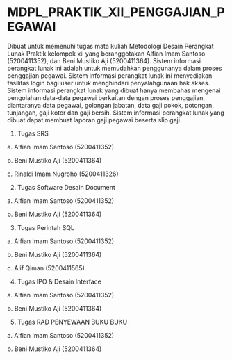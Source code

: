 # MDPL_PRAKTIK_XII_PENGGAJIAN_PEGAWAI
Dibuat untuk memenuhi tugas mata kuliah Metodologi Desain Perangkat Lunak Praktik kelompok xii yang beranggotakan Alfian Imam Santoso (5200411352), dan Beni Mustiko Aji (5200411364). Sistem informasi perangkat lunak ini adalah untuk memudahkan penggunanya dalam proses penggajian pegawai. Sistem informasi perangkat lunak ini menyediakan fasilitas login bagi user untuk menghindari penyalahgunaan hak akses.  Sistem informasi perangkat lunak yang dibuat hanya membahas mengenai pengolahan data-data pegawai berkaitan dengan proses penggajian, diantaranya data pegawai, golongan jabatan, data gaji pokok, potongan, tunjangan, gaji kotor dan gaji bersih.  Sistem informasi perangkat lunak yang dibuat dapat membuat laporan gaji pegawai beserta slip gaji.

1. Tugas SRS

a. Alfian Imam Santoso (5200411352)

b. Beni Mustiko Aji (5200411364)

c. Rinaldi Imam Nugroho (5200411326)

2. Tugas Software Desain Document

a. Alfian Imam Santoso (5200411352)

b. Beni Mustiko Aji (5200411364)

3. Tugas Perintah SQL

a. Alfian Imam Santoso (5200411352)

b. Beni Mustiko Aji (5200411364)

c. Alif Qiman (5200411565)

4. Tugas IPO & Desain Interface

a. Alfian Imam Santoso (5200411352)

b. Beni Mustiko Aji (5200411364)

5. Tugas RAD PENYEWAAN BUKU BUKU

a. Alfian Imam Santoso (5200411352)

b. Beni Mustiko Aji (5200411364)
